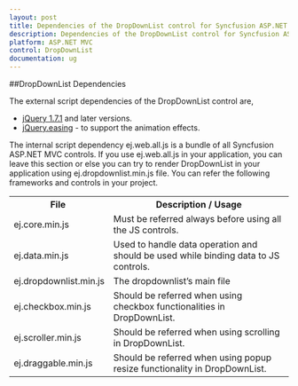 ```yaml
---
layout: post
title: Dependencies of the DropDownList control for Syncfusion ASP.NET MVC
description: Dependencies of the DropDownList control for Syncfusion ASP.NET MVC 
platform: ASP.NET MVC
control: DropDownList
documentation: ug
---
```


##DropDownList Dependencies

The external script dependencies of the DropDownList control are,

* [jQuery 1.7.1](http://jquery.com/) and later versions.
* [jQuery.easing](http://cdn.syncfusion.com/js/assets/external/jquery.easing.1.3.min.js) - to support the animation effects.

The internal script dependency ej.web.all.js is a bundle of all Syncfusion ASP.NET MVC controls. If you use ej.web.all.js in your application, you can leave this section or else you can try to render DropDownList in your application using ej.dropdownlist.min.js file. You can refer the following frameworks and controls in your project.


<table>
	<tr>
		<th>File </th>
		<th>Description / Usage </th>
	</tr>
	<tr>
		<td>ej.core.min.js</td>
		<td>Must be referred always before using all the JS controls.</td>
	</tr>
	<tr>
		<td>ej.data.min.js</td>
		<td>Used to handle data operation and should be used while binding data to JS controls.</td>
	</tr>
	<tr>
		<td>ej.dropdownlist.min.js</td>
		<td>The dropdownlist’s main file</td>
	</tr>
	<tr>
		<td>ej.checkbox.min.js</td>
		<td>Should be referred when using checkbox functionalities in DropDownList.</td>
	</tr>
	<tr>
		<td>ej.scroller.min.js</td>
		<td>Should be referred when using scrolling in DropDownList.</td>
	</tr>
	<tr>
		<td>ej.draggable.min.js</td>
		<td>Should be referred when using popup resize functionality in DropDownList.</td>
	</tr>
</table>